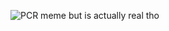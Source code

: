 ![PCR meme but is actually real tho](https://i.pinimg.com/originals/45/57/da/4557da11542225428610a0676bf7ce14.jpg)
